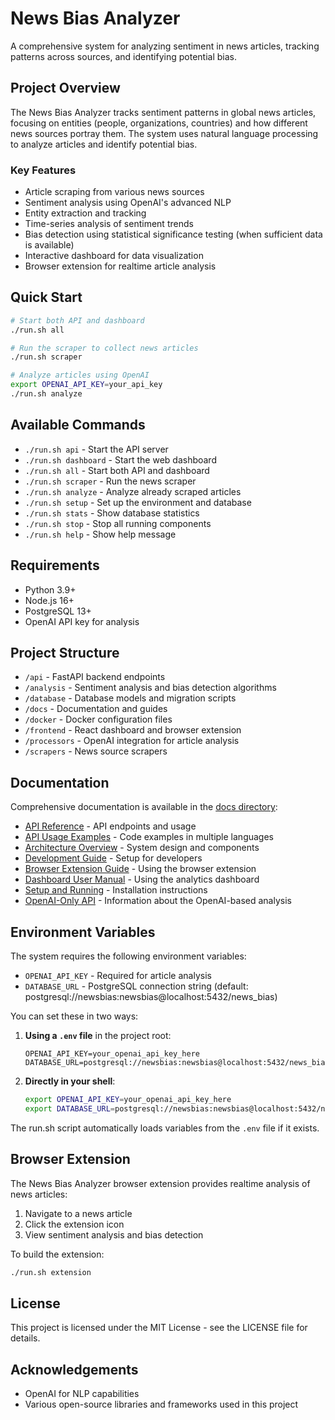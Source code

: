 # News Bias Analyzer

A comprehensive system for analyzing sentiment in news articles, tracking patterns across sources, and identifying potential bias.

## Project Overview

The News Bias Analyzer tracks sentiment patterns in global news articles, focusing on entities (people, organizations, countries) and how different news sources portray them. The system uses natural language processing to analyze articles and identify potential bias.

### Key Features

- Article scraping from various news sources
- Sentiment analysis using OpenAI's advanced NLP
- Entity extraction and tracking
- Time-series analysis of sentiment trends
- Bias detection using statistical significance testing (when sufficient data is available)
- Interactive dashboard for data visualization
- Browser extension for realtime article analysis

## Quick Start

```bash
# Start both API and dashboard
./run.sh all

# Run the scraper to collect news articles
./run.sh scraper

# Analyze articles using OpenAI
export OPENAI_API_KEY=your_api_key
./run.sh analyze
```

## Available Commands

- `./run.sh api` - Start the API server
- `./run.sh dashboard` - Start the web dashboard
- `./run.sh all` - Start both API and dashboard
- `./run.sh scraper` - Run the news scraper
- `./run.sh analyze` - Analyze already scraped articles
- `./run.sh setup` - Set up the environment and database
- `./run.sh stats` - Show database statistics
- `./run.sh stop` - Stop all running components
- `./run.sh help` - Show help message

## Requirements

- Python 3.9+
- Node.js 16+
- PostgreSQL 13+
- OpenAI API key for analysis

## Project Structure

- `/api` - FastAPI backend endpoints
- `/analysis` - Sentiment analysis and bias detection algorithms  
- `/database` - Database models and migration scripts
- `/docs` - Documentation and guides
- `/docker` - Docker configuration files
- `/frontend` - React dashboard and browser extension
- `/processors` - OpenAI integration for article analysis
- `/scrapers` - News source scrapers

## Documentation

Comprehensive documentation is available in the [docs directory](docs/README.md):

- [API Reference](docs/API_REFERENCE.md) - API endpoints and usage
- [API Usage Examples](docs/API_USAGE_EXAMPLES.md) - Code examples in multiple languages
- [Architecture Overview](docs/ARCHITECTURE.md) - System design and components
- [Development Guide](docs/DEVELOPMENT_GUIDE.md) - Setup for developers
- [Browser Extension Guide](docs/EXTENSION_USAGE.md) - Using the browser extension
- [Dashboard User Manual](docs/DASHBOARD_USAGE.md) - Using the analytics dashboard
- [Setup and Running](docs/SETUP_AND_RUNNING.md) - Installation instructions
- [OpenAI-Only API](docs/OPENAI_ONLY_API.md) - Information about the OpenAI-based analysis

## Environment Variables

The system requires the following environment variables:

- `OPENAI_API_KEY` - Required for article analysis
- `DATABASE_URL` - PostgreSQL connection string (default: postgresql://newsbias:newsbias@localhost:5432/news_bias)

You can set these in two ways:

1. **Using a `.env` file** in the project root:
   ```
   OPENAI_API_KEY=your_openai_api_key_here
   DATABASE_URL=postgresql://newsbias:newsbias@localhost:5432/news_bias
   ```

2. **Directly in your shell**:
   ```bash
   export OPENAI_API_KEY=your_openai_api_key_here
   export DATABASE_URL=postgresql://newsbias:newsbias@localhost:5432/news_bias
   ```

The run.sh script automatically loads variables from the `.env` file if it exists.

## Browser Extension

The News Bias Analyzer browser extension provides realtime analysis of news articles:

1. Navigate to a news article
2. Click the extension icon
3. View sentiment analysis and bias detection

To build the extension:
```bash
./run.sh extension
```

## License

This project is licensed under the MIT License - see the LICENSE file for details.

## Acknowledgements

- OpenAI for NLP capabilities
- Various open-source libraries and frameworks used in this project